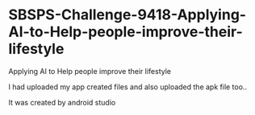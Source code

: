 # SBSPS-Challenge-9418-Applying-AI-to-Help-people-improve-their-lifestyle
Applying AI to Help people improve their lifestyle


I had uploaded my app created files and also uploaded 
the apk file too..

It was created by android studio
